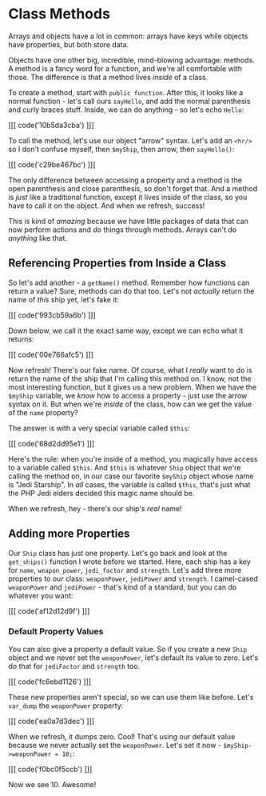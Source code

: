 # Class Methods

Arrays and objects have a lot in common: arrays have keys while objects have 
properties, but both store data.

Objects have one other big, incredible, mind-blowing advantage: methods.
A method is a fancy word for a function, and we're all comfortable with those.
The difference is that a method lives *inside* of a class.

To create a method, start with `public function`. After this, it looks like
a normal function - let's call ours `sayHello`, and add the normal parenthesis
and curly braces stuff. Inside, we can do anything - so let's echo `Hello`:

[[[ code('10b5da3cba') ]]]

To call the method, let's use our object "arrow" syntax. Let's add an `<hr/>`
so I don't confuse myself, then `$myShip`, then arrow, then `sayHello()`:

[[[ code('c29be467bc') ]]]

The only difference between accessing a property and a method is the open
parenthesis and close parenthesis, so don't forget that. And a method is
*just* like a traditional function, except it lives inside of the class,
so you have to call it on the object. And when we refresh, success!

This is kind of *amazing* because we have little packages of data that
can now perform actions and *do* things through methods. Arrays can't do
*anything* like that.

## Referencing Properties from Inside a Class

So let's add another - a `getName()` method. Remember how functions can return
a value? Sure, methods can do that too. Let's not *actually* return the name
of *this* ship yet, let's fake it:

[[[ code('993cb59a6b') ]]]

Down below, we call it the exact same way, except we can echo what it returns:

[[[ code('00e766afc5') ]]]

Now refresh! There's our fake name. Of course, what I *really* want to do
is return the name of the ship that I'm calling this method on. I know, not
the most interesting function, but it gives us a new problem. When we have
the `$myShip` variable, we *know* how to access a property - just use the
arrow syntax on it. But when we're *inside* of the class, how can we get
the value of the `name` property?

The answer is with a very special variable called `$this`:

[[[ code('68d2dd95e1') ]]]

Here's the rule: when you're inside of a method, you magically have access
to a variable called `$this`. And `$this` is whatever `Ship` object that
we're calling the method on, in our case our favorite `$myShip` object whose
name is "Jedi Starship". In *all* cases, the variable is called `$this`,
that's just what the PHP Jedi elders decided this magic name should be.

When we refresh, hey - there's our ship's *real* name!

## Adding more Properties

Our `Ship` class has just one property. Let's go back and look at the `get_ships()`
function I wrote before we started. Here, each ship has a key for `name`,
`weapon_power`, `jedi_factor` and `strength`. Let's add three more properties
to *our* class: `weaponPower`, `jediPower` and `strength`. I camel-cased
`weaponPower` and `jediPower` - that's kind of a standard, but you can do
whatever you want:

[[[ code('af12d12d9f') ]]]

### Default Property Values

You can also give a property a default value. So if you create a new `Ship`
object and we never set the `weaponPower`, let's default its value to zero.
Let's do that for `jediFactor` and `strength` too.

[[[ code('fc6ebd1126') ]]]

These new properties aren't special, so we can use them like before. Let's
`var_dump` the `weaponPower` property:

[[[ code('ea0a7d3dec') ]]]

When we refresh, it dumps zero. Cool! That's using our default value because
we never actually set the `weaponPower`. Let's set it now - `$myShip->weaponPower = 10;`:

[[[ code('f0bc0f5ccb') ]]]

Now we see 10. Awesome!
